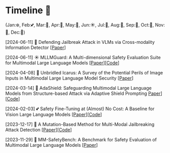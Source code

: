 # Timeline 🚀 
(Jan:❄️, Feb:💕, Mar:🌱, Apr:🌸, May:🌺, Jun:☀️, Jul:🍦, Aug:🌴, Sep:🍂, Oct:🎃, Nov:🦃, Dec:🎄)

[2024-06-11] 🍦 Defending Jailbreak Attack in VLMs via Cross-modality Information Detector [[Paper](https://arxiv.org/pdf/2407.21659)]

[2024-06-11] ☀️ MLLMGuard: A Multi-dimensional Safety Evaluation Suite for Multimodal Large Language Models [[Paper](https://arxiv.org/pdf/2406.07594)][[Code](https://github.com/Carol-gutianle/MLLMGuard)]

[2024-04-08] 🌸 Unbridled Icarus: A Survey of the Potential Perils of Image Inputs in Multimodal Large Language Model Security [[Paper](https://arxiv.org/pdf/2404.05264.pdf)]

[2024-03-14] 🌱 AdaShield: Safeguarding Multimodal Large Language Models from Structure-based Attack via Adaptive Shield Prompting [Paper](https://arxiv.org/pdf/2402.08567.pdf)][[Code](https://github.com/rain305f/AdaShield)]

[2024-02-03] 💕 Safety Fine-Tuning at (Almost) No Cost: A Baseline for Vision Large Language Models [[Paper](https://arxiv.org/pdf/2402.02207.pdf)][[Code](https://github.com/ys-zong/VLGuard)]

[2023-12-17] 🎄 A Mutation-Based Method for Multi-Modal Jailbreaking Attack Detection [[Paper](https://arxiv.org/pdf/2312.10766.pdf)][[Code](https://github.com/shiningrain/JailGuard)]

[2023-11-29] 🦃 MM-SafetyBench: A Benchmark for Safety Evaluation of Multimodal Large Language Models [[Paper](https://arxiv.org/pdf/2311.17600.pdf)]

